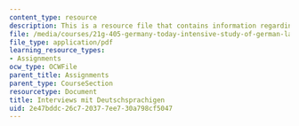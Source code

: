 ```yaml
---
content_type: resource
description: This is a resource file that contains information regarding interviews.
file: /media/courses/21g-405-germany-today-intensive-study-of-german-language-and-culture-january-iap-2011/2e47bddc26c720377ee730a798cf5047_MIT21G_405IAP11_interviews.pdf
file_type: application/pdf
learning_resource_types:
- Assignments
ocw_type: OCWFile
parent_title: Assignments
parent_type: CourseSection
resourcetype: Document
title: Interviews mit Deutschsprachigen
uid: 2e47bddc-26c7-2037-7ee7-30a798cf5047
---
```

